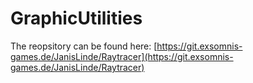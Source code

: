 ﻿# GraphicUtilities
 
The reopsitory can be found here: [https://git.exsomnis-games.de/JanisLinde/Raytracer](https://git.exsomnis-games.de/JanisLinde/Raytracer)
